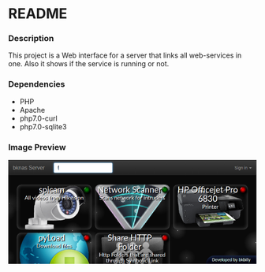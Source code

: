 # README #

### Description ###
This project is a Web interface for a server that links all web-services in one. Also it shows if the service is running or not.

### Dependencies ###

* PHP
* Apache
* php7.0-curl
* php7.0-sqlite3

### Image Preview ###

![bknasServer.png](/images/preview.png)
